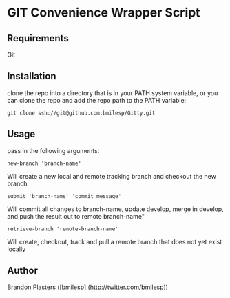 # GIT Convenience Wrapper Script

## Requirements
Git

## Installation

clone the repo into a directory that is in your PATH system variable, or you can clone the repo and add the repo path to the PATH variable:
	
	git clone ssh://git@github.com:bmilesp/Gitty.git

## Usage

pass in the following arguments:

	new-branch 'branch-name'
Will create a new local and remote tracking branch and checkout the new branch

	submit 'branch-name' 'commit message'
Will commit all changes to branch-name, update develop, merge in develop, and push the result out to remote branch-name"

	retrieve-branch 'remote-branch-name'
Will create, checkout, track and pull a remote branch that does not yet exist locally


## Author
Brandon Plasters ([bmilesp] (http://twitter.com/bmilesp))

